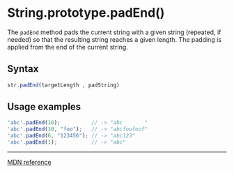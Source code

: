 # String.prototype.padEnd()

The `padEnd` method pads the current string with a given string (repeated, if needed) so that the resulting string reaches a given length. The padding is applied from the end of the current string.

## Syntax

```js
str.padEnd(targetLength , padString)
```

## Usage examples

```js
'abc'.padEnd(10);          // -> "abc       "
'abc'.padEnd(10, "foo");   // -> "abcfoofoof"
'abc'.padEnd(6, "123456"); // -> "abc123"
'abc'.padEnd(1);           // -> "abc"
```

---

[MDN reference](https://developer.mozilla.org/en-US/docs/Web/JavaScript/Reference/Global_Objects/String/padEnd)
